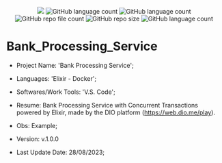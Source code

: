 <p align="center">
  <img src="http://img.shields.io/static/v1?label=STATUS&message=Concluded&color=blue&style=flat"/>
  <img alt="GitHub language count" src="https://img.shields.io/github/languages/count/Rafa-KozAnd/Bank_Processing_Service">
  <img alt="GitHub language count" src="https://img.shields.io/github/languages/top/Rafa-KozAnd/Bank_Processing_Service">
  <img alt="GitHub repo file count" src="https://img.shields.io/github/directory-file-count/Rafa-KozAnd/Bank_Processing_Service">
  <img alt="GitHub repo size" src="https://img.shields.io/github/repo-size/Rafa-KozAnd/Bank_Processing_Service">
  <img alt="GitHub language count" src="https://img.shields.io/github/license/Rafa-KozAnd/Bank_Processing_Service">
</p>

# Bank_Processing_Service

- Project Name: 'Bank Processing Service';
- Languages: 'Elixir - Docker';
- Softwares/Work Tools: 'V.S. Code';
- Resume: Bank Processing Service with Concurrent Transactions powered by Elixir, made by the DIO platform (https://web.dio.me/play).
- Obs: Example;
- Version: v.1.0.0

- Last Update Date: 28/08/2023;
